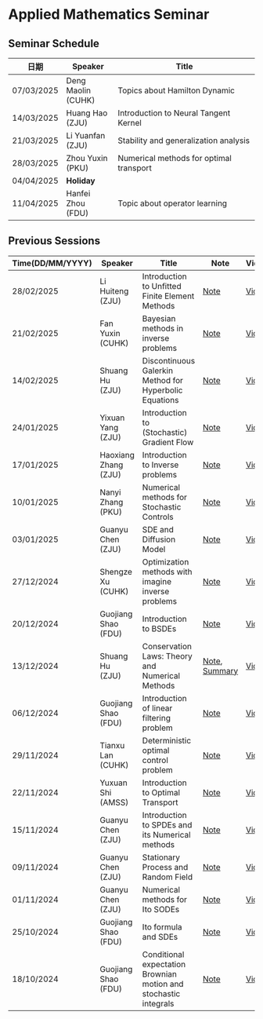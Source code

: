 # Applied Mathematics Seminar
## **Seminar Schedule**
| 日期        | Speaker       | Title                                         |
|------------|--------------|-----------------------------------------------|
| 07/03/2025 | Deng Maolin<br>(CUHK)  | Topics about Hamilton Dynamic                |
| 14/03/2025 | Huang Hao<br>(ZJU)    | Introduction to Neural Tangent Kernel        |
| 21/03/2025 | Li Yuanfan<br>(ZJU)   | Stability and generalization analysis        |
| 28/03/2025 | Zhou Yuxin<br>(PKU)   | Numerical methods for optimal transport      |
| 04/04/2025 | **Holiday**  |                                               |
| 11/04/2025 | Hanfei Zhou<br>(FDU)  | Topic about operator learning                |





## **Previous Sessions**
| Time(DD/MM/YYYY)         | Speaker         | Title                                           | Note  | Video |
|--------------|---------------|-------------------------------------------------|------|------|
| 28/02/2025 | Li Huiteng<br>(ZJU)   | Introduction to Unfitted Finite Element Methods |[Note](./Notes/18_Lihuiteng_Introduction_to_Unfitted_Finite_Element_Methods.pdf)|[Video](https://www.bilibili.com/video/BV16F95YmEB1?spm_id_from=333.788.videopod.sections&vd_source=63e33a29dff06bcd516c160442aaefa9)|
| 21/02/2025 | Fan Yuxin<br>(CUHK)    | Bayesian methods in inverse problems         |[Note](./Notes/17_Fanyuxin_Introduction%20to%20inverse%20problems.pdf)|[Video](https://www.bilibili.com/video/BV1gHPcepE6e?spm_id_from=333.788.videopod.sections&vd_source=63e33a29dff06bcd516c160442aaefa9)|
| 14/02/2025  | Shuang Hu<br>(ZJU)      | Discontinuous Galerkin Method for Hyperbolic Equations | [Note](./Notes/16_ShuangHu_Discontinuous_Galerkin/) | [Video](https://www.bilibili.com/video/BV1JHw9eLEpz/) |
| 24/01/2025  | Yixuan Yang<br>(ZJU)    | Introduction to (Stochastic) Gradient Flow     | [Note](./Notes/15_YixuanYang_Introduction_to_(Stochastic)_Gradient_Flow.pdf) | [Video](https://www.bilibili.com/video/BV1ZUffYnEQ3/) |
| 17/01/2025  | Haoxiang Zhang<br>(ZJU) | Introduction to Inverse problems               | [Note](./Notes/14_Haoxiang_Zhang_Introduction_To_Inverse_Problems.pdf) | [Video](https://www.bilibili.com/video/BV1TRwAeDEBJ/) |
| 10/01/2025  | Nanyi Zhang<br>(PKU)    | Numerical methods for Stochastic Controls      | [Note](./Notes/13_Nanyi_Zhang_numerical_methods_for_stochastic_controls%20(1).pdf) | [Video](https://www.bilibili.com/video/BV12RwAeSE9q/) |
| 03/01/2025  | Guanyu Chen<br>(ZJU)    | SDE and Diffusion Model                         | [Note](./Notes/12_GuanyuChen_SDEAndDiffusion.pdf) | [Video](https://www.bilibili.com/video/BV17mrVYCE5V/) |
| 27/12/2024  | Shengze Xu<br>(CUHK)     | Optimization methods with imagine inverse problems | [Note](Notes/11_Xushengze_PnP_with_Optimization_methods_Notes.pdf) | [Video](https://www.bilibili.com/video/BV1RCCHYNERB/) |
| 20/12/2024  | Guojiang Shao<br>(FDU)  | Introduction to BSDEs                           | [Note](./Notes/10_Introduction_Of_Bsdes_GuojiangShao.pdf) | [Video](https://www.bilibili.com/video/BV1z6kbY4EPw/) |
| 13/12/2024  | Shuang Hu<br>(ZJU)      | Conservation Laws: Theory and Numerical Methods | [Note](./Notes/9th_Conservation_Law.pdf), [Summary](./Notes/Summary%20for%20Conservation%20Law(2).md) | [Video](https://www.bilibili.com/video/BV1f3BgYfESm/) |
| 06/12/2024  | Guojiang Shao<br>(FDU)  | Introduction of linear filtering problem       | [Note](./Notes/8th_Linear_Filtering_Guojiang.pdf) | [Video](https://www.bilibili.com/video/BV1aCqWYHExR/) |
| 29/11/2024  | Tianxu Lan<br>(CUHK)     | Deterministic optimal control problem          | [Note](./Notes/7th_TianxuLan.pdf) | [Video](https://www.bilibili.com/video/BV1iGzZYtEFF/) |
| 22/11/2024  | Yuxuan Shi<br>(AMSS)     | Introduction to Optimal Transport               | [Note](./Notes/6th_YuxuanShi.pdf) | [Video](https://www.bilibili.com/video/BV1WTB2YuEU6/) |
| 15/11/2024  | Guanyu Chen<br>(ZJU)    | Introduction to SPDEs and its Numerical methods | [Note](./Notes/5_Guanyu_note.pdf) | [Video](https://www.bilibili.com/video/BV14fmZYvEpE/) |
| 09/11/2024  | Guanyu Chen<br>(ZJU)    | Stationary Process and Random Field             | [Note](./Notes/4_Guanyu_class_note.pdf) | [Video](https://www.bilibili.com/video/BV1anDzY8EKU/) |
| 01/11/2024  | Guanyu Chen<br>(ZJU)    | Numerical methods for Ito SODEs                 | [Note](./Notes/3_Guanyu_class_note.pdf) | [Video](https://www.bilibili.com/video/BV1JUSdYpEAs/) |
| 25/10/2024  | Guojiang Shao<br>(FDU)  | Ito formula and SDEs                            | [Note](./Notes/Shao-Class-Second%20Course%20Of%20Sde.pdf) | [Video](https://www.bilibili.com/video/BV15myXYoEdY/) |
| 18/10/2024  | Guojiang Shao<br>(FDU)  | Conditional expectation Brownian motion and stochastic integrals | [Note](./Notes/Shao_Class_A%20First%20Course%20Of%20Sde.pdf) | [Video](https://www.bilibili.com/video/BV1KKCmY4E55/) |
